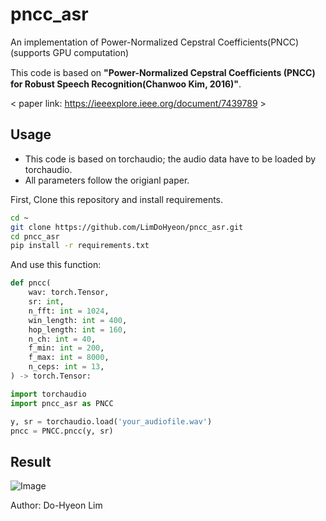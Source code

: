 # pncc_asr
An implementation of Power-Normalized Cepstral Coefficients(PNCC) (supports GPU computation)

This code is based on **"Power-Normalized Cepstral Coefﬁcients (PNCC) for Robust Speech Recognition(Chanwoo Kim, 2016)"**.

< paper link: https://ieeexplore.ieee.org/document/7439789 >


## Usage
- This code is based on torchaudio; the audio data have to be loaded by torchaudio.
- All parameters follow the origianl paper.

First, Clone this repository and install requirements.
```bash
cd ~
git clone https://github.com/LimDoHyeon/pncc_asr.git
cd pncc_asr
pip install -r requirements.txt
```

And use this function:
```python
def pncc(
    wav: torch.Tensor,
    sr: int,
    n_fft: int = 1024,
    win_length: int = 400,
    hop_length: int = 160,
    n_ch: int = 40,
    f_min: int = 200,
    f_max: int = 8000,
    n_ceps: int = 13,
) -> torch.Tensor:
```
```python
import torchaudio
import pncc_asr as PNCC

y, sr = torchaudio.load('your_audiofile.wav')
pncc = PNCC.pncc(y, sr)
```

## Result
![Image](https://github.com/user-attachments/assets/44694e66-ee67-40fb-ab6c-12428b92802d)

Author: Do-Hyeon Lim
